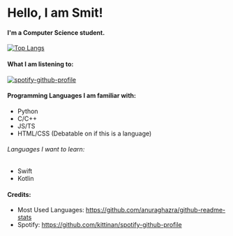 # Hello, I am Smit!

#### I'm a Computer Science student.

[![Top Langs](https://github-readme-stats.vercel.app/api/top-langs/?username=smit2553&layout=donut&theme=onedark)](https://github.com/smit2553)

#### What I am listening to:

[![spotify-github-profile](https://spotify-github-profile.kittinanx.com/api/view?uid=fplkn5zdf35gtkfd9apnrxz4o&cover_image=true&theme=natemoo-re&show_offline=false&background_color=121212&interchange=false&bar_color=53b14f&bar_color_cover=false)](https://github.com/smit2553)

#### Programming Languages I am familiar with:

- Python
- C/C++
- JS/TS
- HTML/CSS (Debatable on if this is a language)


###### Languages I want to learn:

- Swift
- Kotlin


#### Credits:

- Most Used Languages: https://github.com/anuraghazra/github-readme-stats
- Spotify: https://github.com/kittinan/spotify-github-profile
